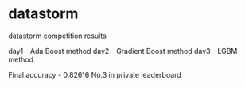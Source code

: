 # datastorm
datastorm competition results

day1 - Ada Boost method
day2 - Gradient Boost method
day3 - LGBM method

Final accuracy - 0.82616  No.3 in private leaderboard
